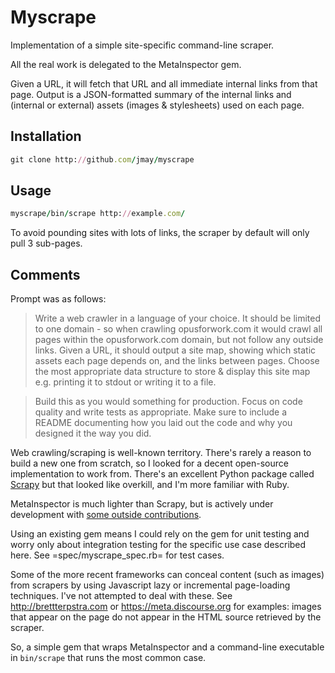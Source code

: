 # Myscrape

Implementation of a simple site-specific command-line scraper.

All the real work is delegated to the MetaInspector gem.

Given a URL, it will fetch that URL and all immediate internal links
from that page. Output is a JSON-formatted summary of the internal
links and (internal or external) assets (images & stylesheets) used on
each page.

## Installation

```ruby
git clone http://github.com/jmay/myscrape
```

## Usage

```ruby
myscrape/bin/scrape http://example.com/
```

To avoid pounding sites with lots of links, the scraper by default
will only pull 3 sub-pages.

## Comments

Prompt was as follows:

> Write a web crawler in a language of your choice. It should be limited
> to one domain - so when crawling opusforwork.com it would crawl all
> pages within the opusforwork.com domain, but not follow any outside
> links. Given a URL, it should output a site map, showing which static
> assets each page depends on, and the links between pages. Choose the
> most appropriate data structure to store & display this site map e.g.
> printing it to stdout or writing it to a file.

> Build this as you would something for production. Focus on code
> quality and write tests as appropriate.  Make sure to include a README
> documenting how you laid out the code and why you designed it the way
> you did.

Web crawling/scraping is well-known territory. There's rarely a reason
to build a new one from scratch, so I looked for a decent open-source
implementation to work from. There's an excellent Python package
called [Scrapy](http://scrapy.org) but that looked like overkill, and
I'm more familiar with Ruby.

MetaInspector is much lighter than Scrapy, but is actively under
development with [some outside contributions](https://github.com/jaimeiniesta/metainspector/graphs/contributors).

Using an existing gem means I could rely on the gem for unit testing
and worry only about integration testing for the specific use case
described here. See =spec/myscrape_spec.rb= for test cases.

Some of the more recent frameworks can conceal content (such as
images) from scrapers by using Javascript lazy or incremental
page-loading techniques. I've not attempted to deal with these. See
http://brettterpstra.com or https://meta.discourse.org for examples:
images that appear on the page do not appear in the HTML source
retrieved by the scraper.

So, a simple gem that wraps MetaInspector and a command-line
executable in `bin/scrape` that runs the most common case.
